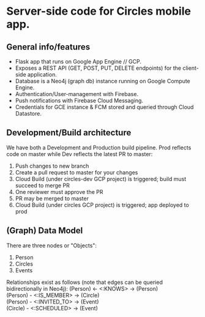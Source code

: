 # Server-side code for Circles mobile app.

## General info/features
- Flask app that runs on Google App Engine // GCP.
- Exposes a REST API (GET, POST, PUT, DELETE endpoints) for the client-side application.
- Database is a Neo4j (graph db) instance running on Google Compute Engine.
- Authentication/User-management with Firebase.
- Push notifications with Firebase Cloud Messaging.
- Credentials for GCE instance & FCM stored and queried through Cloud Datastore.

## Development/Build architecture
We have both a Development and Production build pipeline. Prod reflects code on master while Dev reflects the latest PR to master:
1. Push changes to new branch
2. Create a pull request to master for your changes
3. Cloud Build (under circles-dev GCP project) is triggered; build must succeed to merge PR
4. One reviewer must approve the PR
5. PR may be merged to master
6. Cloud Build (under circles GCP project) is triggered; app deployed to prod

## (Graph) Data Model
There are three nodes or "Objects":
1. Person
2. Circles
3. Events

Relationships exist as follows (note that edges can be queried bidirectionally in Neo4j):
(Person) <- <:KNOWS> ->  (Person)  
(Person) - <:IS_MEMBER> ->  (Circle)  
(Person) - <:INVITED_TO> ->  (Event)  
(Circle) - <:SCHEDULED> ->  (Event)  
